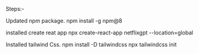 Steps:-

Updated npm package.
npm install -g npm@8

installed create reat app
npx create-react-app netflixgpt --location=global

Installed tailwind Css.
npm install -D tailwindcss
npx tailwindcss init
